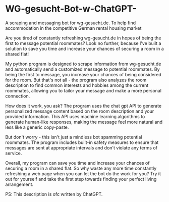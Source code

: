 # WG-gesucht-Bot-w-ChatGPT-
A scraping and messaging bot for wg-gesucht.de. To help find accommodation in the competitive German rental housing market

Are you tired of constantly refreshing wg-gesucht.de in hopes of being the first to message potential roommates? Look no further, because I've built a solution to save you time and increase your chances of securing a room in a shared flat!

My python program is designed to scrape information from wg-gesucht.de and automatically send a customized message to potential roommates. By being the first to message, you increase your chances of being considered for the room. But that's not all - the program also analyzes the room description to find common interests and hobbies among the current roommates, allowing you to tailor your message and make a more personal connection.

How does it work, you ask? The program uses the chat gpt API to generate personalized message content based on the room description and your provided information. This API uses machine learning algorithms to generate human-like responses, making the message feel more natural and less like a generic copy-paste.

But don't worry - this isn't just a mindless bot spamming potential roommates. The program includes built-in safety measures to ensure that messages are sent at appropriate intervals and don't violate any terms of service.

Overall, my program can save you time and increase your chances of securing a room in a shared flat. So why waste any more time constantly refreshing a web page when you can let the bot do the work for you? Try it out for yourself and take the first step towards finding your perfect living arrangement.

PS: This description is ofc written by ChatGPT.
